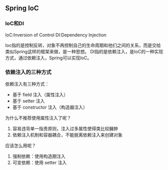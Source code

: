 ## Spring IoC

### IoC和DI
IoC:Inversion of Control
DI:Dependency Injection

Ioc指的是控制反转，对象不再控制自己的生命周期和他们之间的关系，而是交给类似Spring这样的框架来做，是一种思想。
DI指的是依赖注入，是IoC的一种实现方式，通过依赖注入，Spring可以实现IoC。

### 依赖注入的三种方式
依赖注入有三种方式：
- 基于 field 注入（属性注入）
- 基于 setter 注入
- 基于 constructor 注入（构造器注入）

为什么不推荐使用属性注入了呢？
1. 容易违背单一指责原则，注入过多属性使得类比较臃肿
2. 依赖注入机制和容器耦合，不能脱离依赖注入来创建对象

应该怎么用呢？
1. 强制依赖：使用构造期注入
2. 可变依赖：使用 setter 注入
